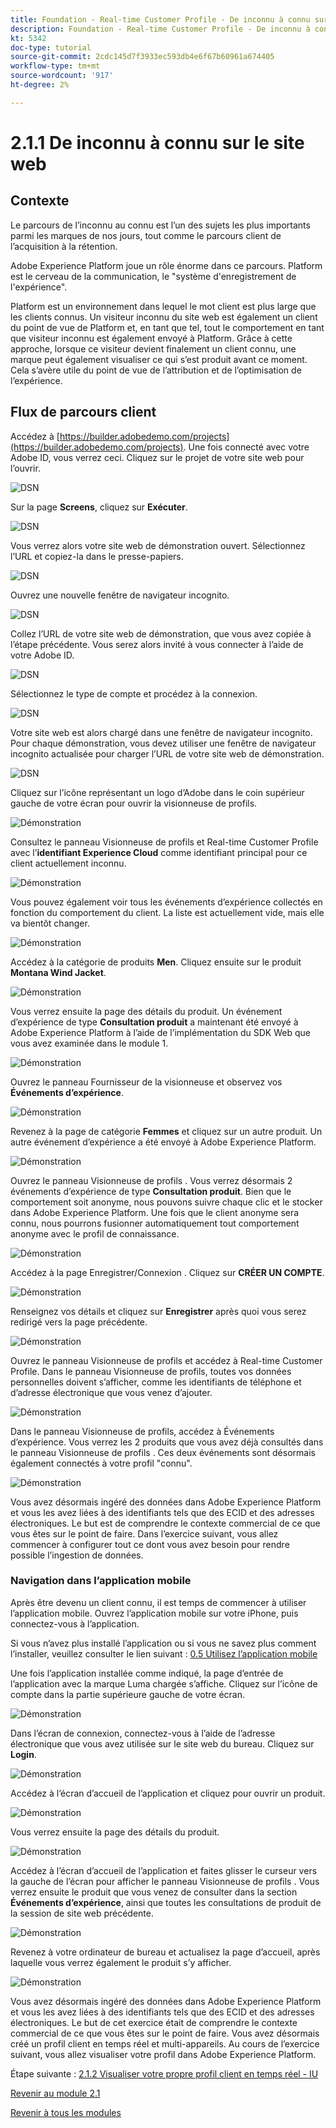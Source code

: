 ```yaml
---
title: Foundation - Real-time Customer Profile - De inconnu à connu sur le site web
description: Foundation - Real-time Customer Profile - De inconnu à connu sur le site web
kt: 5342
doc-type: tutorial
source-git-commit: 2cdc145d7f3933ec593db4e6f67b60961a674405
workflow-type: tm+mt
source-wordcount: '917'
ht-degree: 2%

---
```


# 2.1.1 De inconnu à connu sur le site web

## Contexte

Le parcours de l’inconnu au connu est l’un des sujets les plus importants parmi les marques de nos jours, tout comme le parcours client de l’acquisition à la rétention.

Adobe Experience Platform joue un rôle énorme dans ce parcours. Platform est le cerveau de la communication, le &quot;système d&#39;enregistrement de l&#39;expérience&quot;.

Platform est un environnement dans lequel le mot client est plus large que les clients connus. Un visiteur inconnu du site web est également un client du point de vue de Platform et, en tant que tel, tout le comportement en tant que visiteur inconnu est également envoyé à Platform. Grâce à cette approche, lorsque ce visiteur devient finalement un client connu, une marque peut également visualiser ce qui s’est produit avant ce moment. Cela s’avère utile du point de vue de l’attribution et de l’optimisation de l’expérience.

## Flux de parcours client

Accédez à [https://builder.adobedemo.com/projects](https://builder.adobedemo.com/projects). Une fois connecté avec votre Adobe ID, vous verrez ceci. Cliquez sur le projet de votre site web pour l’ouvrir.

![DSN](../../gettingstarted/gettingstarted/images/web8.png)

Sur la page **Screens**, cliquez sur **Exécuter**.

![DSN](../../gettingstarted/gettingstarted/images/web2.png)

Vous verrez alors votre site web de démonstration ouvert. Sélectionnez l’URL et copiez-la dans le presse-papiers.

![DSN](../../gettingstarted/gettingstarted/images/web3.png)

Ouvrez une nouvelle fenêtre de navigateur incognito.

![DSN](../../gettingstarted/gettingstarted/images/web4.png)

Collez l’URL de votre site web de démonstration, que vous avez copiée à l’étape précédente. Vous serez alors invité à vous connecter à l’aide de votre Adobe ID.

![DSN](../../gettingstarted/gettingstarted/images/web5.png)

Sélectionnez le type de compte et procédez à la connexion.

![DSN](../../gettingstarted/gettingstarted/images/web6.png)

Votre site web est alors chargé dans une fenêtre de navigateur incognito. Pour chaque démonstration, vous devez utiliser une fenêtre de navigateur incognito actualisée pour charger l’URL de votre site web de démonstration.

![DSN](../../gettingstarted/gettingstarted/images/web7.png)

Cliquez sur l’icône représentant un logo d’Adobe dans le coin supérieur gauche de votre écran pour ouvrir la visionneuse de profils.

![Démonstration](../../datacollection/module1.2/images/pv1.png)

Consultez le panneau Visionneuse de profils et Real-time Customer Profile avec l’**identifiant Experience Cloud** comme identifiant principal pour ce client actuellement inconnu.

![Démonstration](../../datacollection/module1.2/images/pv2.png)

Vous pouvez également voir tous les événements d’expérience collectés en fonction du comportement du client. La liste est actuellement vide, mais elle va bientôt changer.

![Démonstration](../../datacollection/module1.2/images/pv3.png)

Accédez à la catégorie de produits **Men**. Cliquez ensuite sur le produit **Montana Wind Jacket**.

![Démonstration](../../datacollection/module1.2/images/pv4.png)

Vous verrez ensuite la page des détails du produit. Un événement d’expérience de type **Consultation produit** a maintenant été envoyé à Adobe Experience Platform à l’aide de l’implémentation du SDK Web que vous avez examinée dans le module 1.

![Démonstration](../../datacollection/module1.2/images/pv5.png)

Ouvrez le panneau Fournisseur de la visionneuse et observez vos **Événements d’expérience**.

![Démonstration](../../datacollection/module1.2/images/pv6.png)

Revenez à la page de catégorie **Femmes** et cliquez sur un autre produit. Un autre événement d’expérience a été envoyé à Adobe Experience Platform.

![Démonstration](../../datacollection/module1.2/images/pv7.png)

Ouvrez le panneau Visionneuse de profils . Vous verrez désormais 2 événements d’expérience de type **Consultation produit**. Bien que le comportement soit anonyme, nous pouvons suivre chaque clic et le stocker dans Adobe Experience Platform. Une fois que le client anonyme sera connu, nous pourrons fusionner automatiquement tout comportement anonyme avec le profil de connaissance.

![Démonstration](../../datacollection/module1.2/images/pv8.png)

Accédez à la page Enregistrer/Connexion . Cliquez sur **CRÉER UN COMPTE**.

![Démonstration](../../datacollection/module1.2/images/pv9.png)

Renseignez vos détails et cliquez sur **Enregistrer** après quoi vous serez redirigé vers la page précédente.

![Démonstration](../../datacollection/module1.2/images/pv10.png)

Ouvrez le panneau Visionneuse de profils et accédez à Real-time Customer Profile. Dans le panneau Visionneuse de profils, toutes vos données personnelles doivent s’afficher, comme les identifiants de téléphone et d’adresse électronique que vous venez d’ajouter.

![Démonstration](../../datacollection/module1.2/images/pv11.png)

Dans le panneau Visionneuse de profils, accédez à Événements d’expérience. Vous verrez les 2 produits que vous avez déjà consultés dans le panneau Visionneuse de profils . Ces deux événements sont désormais également connectés à votre profil &quot;connu&quot;.

![Démonstration](../../datacollection/module1.2/images/pv12.png)

Vous avez désormais ingéré des données dans Adobe Experience Platform et vous les avez liées à des identifiants tels que des ECID et des adresses électroniques. Le but est de comprendre le contexte commercial de ce que vous êtes sur le point de faire. Dans l’exercice suivant, vous allez commencer à configurer tout ce dont vous avez besoin pour rendre possible l’ingestion de données.

### Navigation dans l’application mobile

Après être devenu un client connu, il est temps de commencer à utiliser l’application mobile. Ouvrez l’application mobile sur votre iPhone, puis connectez-vous à l’application.

Si vous n’avez plus installé l’application ou si vous ne savez plus comment l’installer, veuillez consulter le lien suivant : [0.5 Utilisez l’application mobile](../../gettingstarted/gettingstarted/ex5.md)

Une fois l’application installée comme indiqué, la page d’entrée de l’application avec la marque Luma chargée s’affiche. Cliquez sur l’icône de compte dans la partie supérieure gauche de votre écran.

![Démonstration](./images/app_hp.png)

Dans l’écran de connexion, connectez-vous à l’aide de l’adresse électronique que vous avez utilisée sur le site web du bureau. Cliquez sur **Login**.

![Démonstration](./images/app_acc.png)

Accédez à l’écran d’accueil de l’application et cliquez pour ouvrir un produit.

![Démonstration](./images/app_hp.png)

Vous verrez ensuite la page des détails du produit.

![Démonstration](./images/app_carst.png)

Accédez à l’écran d’accueil de l’application et faites glisser le curseur vers la gauche de l’écran pour afficher le panneau Visionneuse de profils . Vous verrez ensuite le produit que vous venez de consulter dans la section **Événements d’expérience**, ainsi que toutes les consultations de produit de la session de site web précédente.

![Démonstration](./images/app_after_carst.png)

Revenez à votre ordinateur de bureau et actualisez la page d’accueil, après laquelle vous verrez également le produit s’y afficher.

![Démonstration](./images/lb_x_aftermobile.png)

Vous avez désormais ingéré des données dans Adobe Experience Platform et vous les avez liées à des identifiants tels que des ECID et des adresses électroniques. Le but de cet exercice était de comprendre le contexte commercial de ce que vous êtes sur le point de faire. Vous avez désormais créé un profil client en temps réel et multi-appareils. Au cours de l’exercice suivant, vous allez visualiser votre profil dans Adobe Experience Platform.

Étape suivante : [2.1.2 Visualiser votre propre profil client en temps réel - IU](./ex2.md)

[Revenir au module 2.1](./real-time-customer-profile.md)

[Revenir à tous les modules](../../../overview.md)
